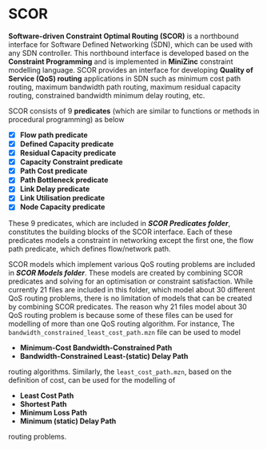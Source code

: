 # SCOR
**Software-driven Constraint Optimal Routing (SCOR)** is a northbound interface for Software Defined Networking (SDN), which can be used with any SDN controller.
This northbound interface is developed based on the **Constraint Programming** and is implemented in **MiniZinc** constraint modelling language.
SCOR provides an interface for developing **Quality of Service (QoS) routing** applications in SDN such as minimum cost path routing, maximum bandwidth path routing, maximum residual capacity routing, constrained bandwidth minimum delay routing, etc.

SCOR consists of 9 **predicates** (which are similar to functions or methods in procedural programming) as below
  - [x] **Flow path predicate**
  - [x] **Defined Capacity predicate**
  - [x] **Residual Capacity predicate**
  - [x] **Capacity Constraint predicate**
  - [x] **Path Cost predicate**
  - [x] **Path Bottleneck predicate**
  - [x] **Link Delay predicate**
  - [x] **Link Utilisation predicate**
  - [x] **Node Capacity predicate**
  
These 9 predicates, which are included in **_SCOR Predicates folder_**, constitutes the building blocks of the SCOR interface. Each of these predicates models a constraint in networking except the first one,  the flow path predicate, which defines flow/network path.

SCOR models which implement various QoS routing problems are included in **_SCOR Models folder_**. 
These models are created by combining SCOR predicates and solving for an optimisation or constraint satisfaction.
While currently 21 files are included in this folder, which model about 30 different QoS routing problems, there is no
limitation of models that can be created by combining SCOR predicates. The reason why 21 files model about 30
QoS routing problem is because some of these files can be used for modelling of more than one 
QoS routing algorithm. For instance, The `bandwidth_constrained_least_cost_path.mzn` file can be used to model
- __Minimum-Cost Bandwidth-Constrained Path__
- __Bandwidth-Constrained Least-(static) Delay Path__

routing algorithms. Similarly, the `least_cost_path.mzn`, 
based on the definition of cost, can be used for the modelling of
 - __Least Cost Path__
 - __Shortest Path__
 - __Minimum Loss Path__
 - __Minimum (static) Delay Path__
 
routing problems.     
  
  
